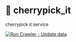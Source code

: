 # 🍒 cherrypick_it
cherrypick it service

[![Run Crawler - Update data](https://github.com/winterlood/cherrypick_it/actions/workflows/python-crawler.yml/badge.svg)](https://github.com/winterlood/cherrypick_it/actions/workflows/python-crawler.yml)
